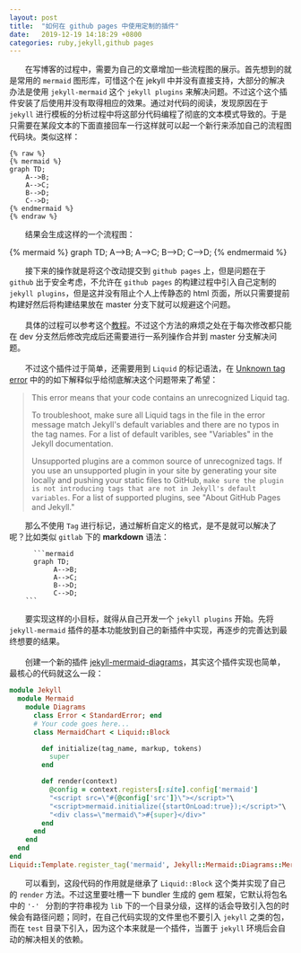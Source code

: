 ```yaml
---
layout: post
title:  "如何在 github pages 中使用定制的插件"
date:   2019-12-19 14:18:29 +0800
categories: ruby,jekyll,github pages
---
```

&emsp;&emsp;在写博客的过程中，需要为自己的文章增加一些流程图的展示。首先想到的就是常用的 `mermaid` 图形库，可惜这个在 jekyll 中并没有直接支持，大部分的解决办法是使用 `jekyll-mermaid` 这个 `jekyll plugins` 来解决问题。不过这个这个插件安装了后使用并没有取得相应的效果。通过对代码的阅读，发现原因在于 `jekyll` 进行模板的分析过程中将这部分代码编程了彻底的文本模式导致的。于是只需要在某段文本的下面直接回车一行这样就可以起一个新行来添加自己的流程图代码块。类似这样：
```console
{% raw %}
{% mermaid %}
graph TD;
    A-->B;
    A-->C;
    B-->D;
    C-->D;
{% endmermaid %}
{% endraw %}
```
&emsp;&emsp;结果会生成这样的一个流程图：

{% mermaid %}
graph TD;
    A-->B;
    A-->C;
    B-->D;
    C-->D;
{% endmermaid %}

&emsp;&emsp;接下来的操作就是将这个改动提交到 `github pages` 上，但是问题在于 `github` 出于安全考虑，不允许在 `github pages` 的构建过程中引入自己定制的 `jekyll plugins`，但是这并没有阻止个人上传静态的 html 页面，所以只需要提前构建好然后将构建结果放在 master 分支下就可以规避这个问题。  
&emsp;  
&emsp;&emsp;具体的过程可以参考这个[教程](https://www.cnblogs.com/ihardcoder/p/4479356.html)。不过这个方法的麻烦之处在于每次修改都只能在 dev 分支然后修改完成后还需要进行一系列操作合并到 master 分支解决问题。  
&emsp;  
&emsp;&emsp;不过这个插件过于简单，还需要用到 `Liquid` 的标记语法，在 [Unknown tag error](https://help.github.com/en/github/working-with-github-pages/troubleshooting-jekyll-build-errors-for-github-pages-sites#unknown-tag-error) 中的的如下解释似乎给彻底解决这个问题带来了希望：
> This error means that your code contains an unrecognized Liquid tag.
>
> To troubleshoot, make sure all Liquid tags in the file in the error message match Jekyll's default variables and there are no typos in the tag names. For a list of default varibles, see "Variables" in the Jekyll documentation.
>
> Unsupported plugins are a common source of unrecognized tags. If you use an unsupported plugin in your site by generating your site locally and pushing your static files to GitHub, `make sure the plugin is not introducing tags that are not in Jekyll's default variables`. For a list of supported plugins, see "About GitHub Pages and Jekyll."

&emsp;&emsp;那么不使用 `Tag` 进行标记，通过解析自定义的格式，是不是就可以解决了呢？比如类似 `gitlab` 下的 **markdown** 语法：  
```console
      ```mermaid
      graph TD;
           A-->B;
           A-->C;
           B-->D;
           C-->D;
    ```
```
&emsp;&emsp;要实现这样的小目标，就得从自己开发一个 `jekyll plugins` 开始。先将 `jekyll-mermaid` 插件的基本功能放到自己的新插件中实现，再逐步的完善达到最终想要的结果。  
&emsp;  
&emsp;&emsp;创建一个新的插件 [jekyll-mermaid-diagrams](https://github.com/fuzhibo/jekyll-mermaid-diagrams.git)，其实这个插件实现也简单，最核心的代码就这么一段：
```ruby
module Jekyll
  module Mermaid
    module Diagrams
      class Error < StandardError; end
      # Your code goes here...
      class MermaidChart < Liquid::Block

        def initialize(tag_name, markup, tokens)
          super
        end

        def render(context)
          @config = context.registers[:site].config['mermaid']
          "<script src=\"#{@config['src']}\"></script>"\
          "<script>mermaid.initialize({startOnLoad:true});</script>"\
          "<div class=\"mermaid\">#{super}</div>"
        end
      end
    end
  end
end
Liquid::Template.register_tag('mermaid', Jekyll::Mermaid::Diagrams::MermaidChart)
```
&emsp;&emsp;可以看到，这段代码的作用就是继承了 `Liquid::Block` 这个类并实现了自己的 `render` 方法。不过这里要吐槽一下 bundler 生成的 gem 框架，它默认将包名中的 `'-' ` 分割的字符串视为 `lib` 下的一个目录分级，这样的话会导致引入包的时候会有路径问题；同时，在自己代码实现的文件里也不要引入 `jekyll` 之类的包，而在 `test` 目录下引入，因为这个本来就是一个插件，当置于 `jekyll` 环境后会自动的解决相关的依赖。